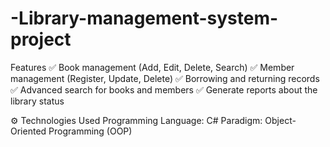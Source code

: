 # -Library-management-system-project
Features
✅ Book management (Add, Edit, Delete, Search)
✅ Member management (Register, Update, Delete)
✅ Borrowing and returning records
✅ Advanced search for books and members
✅ Generate reports about the library status

⚙️ Technologies Used
Programming Language: C#
Paradigm: Object-Oriented Programming (OOP)


